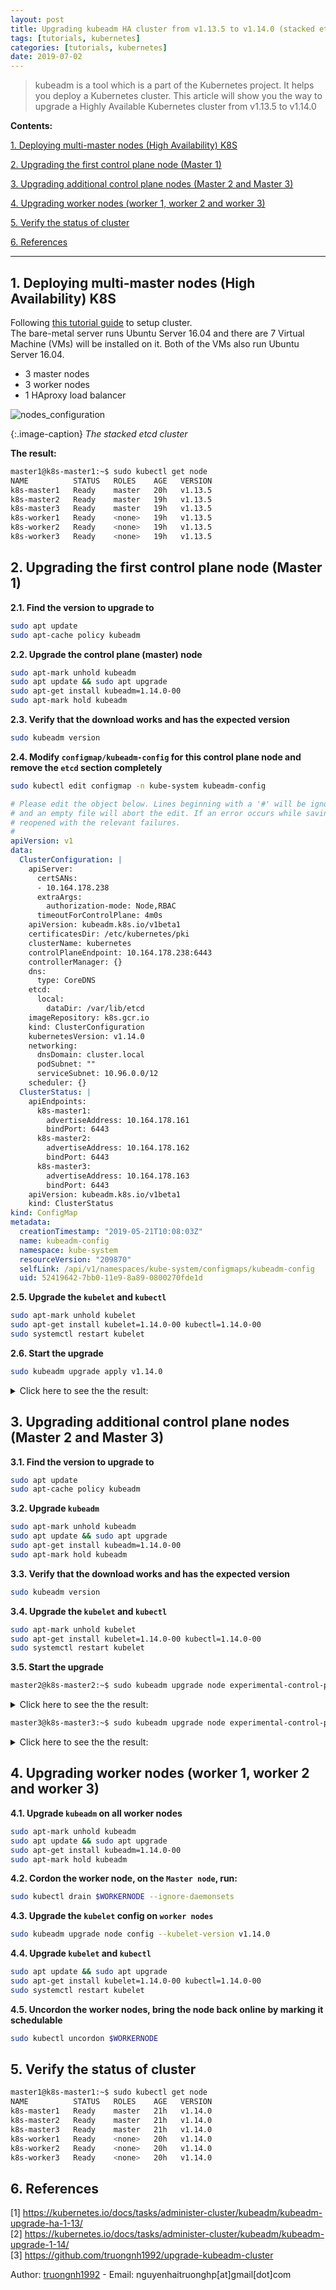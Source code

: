 ```yaml
---
layout: post
title: Upgrading kubeadm HA cluster from v1.13.5 to v1.14.0 (stacked etcd)
tags: [tutorials, kubernetes]
categories: [tutorials, kubernetes]
date: 2019-07-02
---
```


> kubeadm is a tool which is a part of the Kubernetes project. It helps you deploy a Kubernetes cluster. This article will show you the way to upgrade a Highly Available Kubernetes cluster from v1.13.5 to v1.14.0

**Contents:**


<!-- MarkdownTOC -->
[1. Deploying multi-master nodes (High Availability) K8S](#-deploying-ha-cluster)  

[2. Upgrading the first control plane node (Master 1)](#-upgrading-master-1)  

[3. Upgrading additional control plane nodes (Master 2 and Master 3)](#-upgrading-additional-control-plane-nodes)  

[4. Upgrading worker nodes (worker 1, worker 2 and worker 3)](#-upgrading-worker-nodes)

[5. Verify the status of cluster](#-verify)  

[6. References](#-refers)
<!-- /MarkdownTOC -->

---
<a name="-deploying-ha-cluster"><a/>
## 1. Deploying multi-master nodes (High Availability) K8S
Following [this tutorial guide](https://truongnh1992.github.io/tutorials/kubernetes/2019/01/31/ha-cluster-with-kubeadm.html) to setup cluster.  
The bare-metal server runs Ubuntu Server 16.04 and there are 7 Virtual Machine (VMs) will be installed on it. Both of the VMs also run Ubuntu Server 16.04.

* 3 master nodes
* 3 worker nodes
* 1 HAproxy load balancer

![nodes_configuration](/static/img/multi-master-ha/stacketcd.png)

{:.image-caption}
*The stacked etcd cluster*

**The result:**

```sh
master1@k8s-master1:~$ sudo kubectl get node
NAME          STATUS   ROLES    AGE   VERSION
k8s-master1   Ready    master   20h   v1.13.5
k8s-master2   Ready    master   19h   v1.13.5
k8s-master3   Ready    master   19h   v1.13.5
k8s-worker1   Ready    <none>   19h   v1.13.5
k8s-worker2   Ready    <none>   19h   v1.13.5
k8s-worker3   Ready    <none>   19h   v1.13.5
```

<a name="-upgrading-master-1"><a/>
## 2. Upgrading the first control plane node (Master 1)

**2.1. Find the version to upgrade to**

```sh
sudo apt update
sudo apt-cache policy kubeadm
```

**2.2. Upgrade the control plane (master) node**

```sh
sudo apt-mark unhold kubeadm
sudo apt update && sudo apt upgrade
sudo apt-get install kubeadm=1.14.0-00
sudo apt-mark hold kubeadm
```

**2.3. Verify that the download works and has the expected version**

```sh
sudo kubeadm version
```

**2.4. Modify `configmap/kubeadm-config` for this control plane node and remove the `etcd` section completely**

```sh
sudo kubectl edit configmap -n kube-system kubeadm-config
```

```yaml
# Please edit the object below. Lines beginning with a '#' will be ignored,
# and an empty file will abort the edit. If an error occurs while saving this file will be
# reopened with the relevant failures.
#
apiVersion: v1
data:
  ClusterConfiguration: |
    apiServer:
      certSANs:
      - 10.164.178.238
      extraArgs:
        authorization-mode: Node,RBAC
      timeoutForControlPlane: 4m0s
    apiVersion: kubeadm.k8s.io/v1beta1
    certificatesDir: /etc/kubernetes/pki
    clusterName: kubernetes
    controlPlaneEndpoint: 10.164.178.238:6443
    controllerManager: {}
    dns:
      type: CoreDNS
    etcd:
      local:
        dataDir: /var/lib/etcd
    imageRepository: k8s.gcr.io
    kind: ClusterConfiguration
    kubernetesVersion: v1.14.0
    networking:
      dnsDomain: cluster.local
      podSubnet: ""
      serviceSubnet: 10.96.0.0/12
    scheduler: {}
  ClusterStatus: |
    apiEndpoints:
      k8s-master1:
        advertiseAddress: 10.164.178.161
        bindPort: 6443
      k8s-master2:
        advertiseAddress: 10.164.178.162
        bindPort: 6443
      k8s-master3:
        advertiseAddress: 10.164.178.163
        bindPort: 6443
    apiVersion: kubeadm.k8s.io/v1beta1
    kind: ClusterStatus
kind: ConfigMap
metadata:
  creationTimestamp: "2019-05-21T10:08:03Z"
  name: kubeadm-config
  namespace: kube-system
  resourceVersion: "209870"
  selfLink: /api/v1/namespaces/kube-system/configmaps/kubeadm-config
  uid: 52419642-7bb0-11e9-8a89-0800270fde1d
```

**2.5. Upgrade the `kubelet` and `kubectl`**

```sh
sudo apt-mark unhold kubelet
sudo apt-get install kubelet=1.14.0-00 kubectl=1.14.0-00
sudo systemctl restart kubelet
```

**2.6. Start the upgrade**

```sh
sudo kubeadm upgrade apply v1.14.0
```

<details>
  <summary>Click here to see the the result:</summary>

[preflight] Running pre-flight checks.
[upgrade] Making sure the cluster is healthy:
[upgrade/config] Making sure the configuration is correct:
[upgrade/config] Reading configuration from the cluster...
[upgrade/config] FYI: You can look at this config file with 'kubectl -n kube-system get cm kubeadm-config -oyaml'
[upgrade/version] You have chosen to change the cluster version to "v1.14.0"
[upgrade/versions] Cluster version: v1.13.5
[upgrade/versions] kubeadm version: v1.14.0
[upgrade/confirm] Are you sure you want to proceed with the upgrade? [y/N]: y
[upgrade/prepull] Will prepull images for components [kube-apiserver kube-controller-manager kube-scheduler etcd]
[upgrade/prepull] Prepulling image for component etcd.
[upgrade/prepull] Prepulling image for component kube-controller-manager.
[upgrade/prepull] Prepulling image for component kube-scheduler.
[upgrade/prepull] Prepulling image for component kube-apiserver.
[apiclient] Found 3 Pods for label selector k8s-app=upgrade-prepull-kube-scheduler
[apiclient] Found 3 Pods for label selector k8s-app=upgrade-prepull-kube-controller-manager
[apiclient] Found 3 Pods for label selector k8s-app=upgrade-prepull-kube-apiserver
[apiclient] Found 0 Pods for label selector k8s-app=upgrade-prepull-etcd
[apiclient] Found 3 Pods for label selector k8s-app=upgrade-prepull-etcd
[upgrade/prepull] Prepulled image for component kube-controller-manager.
[upgrade/prepull] Prepulled image for component kube-scheduler.
[upgrade/prepull] Prepulled image for component kube-apiserver.
[upgrade/prepull] Prepulled image for component etcd.
[upgrade/prepull] Successfully prepulled the images for all the control plane components
[upgrade/apply] Upgrading your Static Pod-hosted control plane to version "v1.14.0"...
Static pod: kube-apiserver-k8s-master1 hash: 0bfe0e23146541c7790c4cecc43bff62
Static pod: kube-controller-manager-k8s-master1 hash: 0d778e323727eb1c5a1e6a163de25378
Static pod: kube-scheduler-k8s-master1 hash: 15c129447b0aa0f760fe2d7ba217ecd4
[upgrade/etcd] Upgrading to TLS for etcd
Static pod: etcd-k8s-master1 hash: 0dff236341700eb87440ef785044a2db
[upgrade/staticpods] Moved new manifest to "/etc/kubernetes/manifests/etcd.yaml" and backed up old manifest to "/etc/kubernetes/tmp/kubeadm-backup-manifests-2019-05-21-23-19-16/etcd.yaml"
[upgrade/staticpods] Waiting for the kubelet to restart the component
[upgrade/staticpods] This might take a minute or longer depending on the component/version gap (timeout 5m0s)
Static pod: etcd-k8s-master1 hash: 0dff236341700eb87440ef785044a2db
Static pod: etcd-k8s-master1 hash: 2b40ab1577fdf88e9492c4efad745072
[apiclient] Found 3 Pods for label selector component=etcd
[upgrade/staticpods] Component "etcd" upgraded successfully!
[upgrade/etcd] Waiting for etcd to become available
[upgrade/staticpods] Writing new Static Pod manifests to "/etc/kubernetes/tmp/kubeadm-upgraded-manifests910084113"
[upgrade/staticpods] Moved new manifest to "/etc/kubernetes/manifests/kube-apiserver.yaml" and backed up old manifest to "/etc/kubernetes/tmp/kubeadm-backup-manifests-2019-05-21-23-19-16/kube-apiserver.yaml"
[upgrade/staticpods] Waiting for the kubelet to restart the component
[upgrade/staticpods] This might take a minute or longer depending on the component/version gap (timeout 5m0s)
Static pod: kube-apiserver-k8s-master1 hash: 6f6c300e316783259892ea19cae1e5a1
[apiclient] Found 3 Pods for label selector component=kube-apiserver
[upgrade/staticpods] Component "kube-apiserver" upgraded successfully!
[upgrade/staticpods] Moved new manifest to "/etc/kubernetes/manifests/kube-controller-manager.yaml" and backed up old manifest to "/etc/kubernetes/tmp/kubeadm-backup-manifests-2019-05-21-23-19-16/kube-controller-manager.yaml"
[upgrade/staticpods] Waiting for the kubelet to restart the component
[upgrade/staticpods] This might take a minute or longer depending on the component/version gap (timeout 5m0s)
Static pod: kube-controller-manager-k8s-master1 hash: 0d778e323727eb1c5a1e6a163de25378
Static pod: kube-controller-manager-k8s-master1 hash: 02df4763b3483e61954cef50c0eb08e5
[apiclient] Found 3 Pods for label selector component=kube-controller-manager
[upgrade/staticpods] Component "kube-controller-manager" upgraded successfully!
[upgrade/staticpods] Moved new manifest to "/etc/kubernetes/manifests/kube-scheduler.yaml" and backed up old manifest to "/etc/kubernetes/tmp/kubeadm-backup-manifests-2019-05-21-23-19-16/kube-scheduler.yaml"
[upgrade/staticpods] Waiting for the kubelet to restart the component
[upgrade/staticpods] This might take a minute or longer depending on the component/version gap (timeout 5m0s)
Static pod: kube-scheduler-k8s-master1 hash: 15c129447b0aa0f760fe2d7ba217ecd4
Static pod: kube-scheduler-k8s-master1 hash: 99889e63c907d2d88bde0d0ad2e0df05
[apiclient] Found 3 Pods for label selector component=kube-scheduler
[upgrade/staticpods] Component "kube-scheduler" upgraded successfully!
[upload-config] storing the configuration used in ConfigMap "kubeadm-config" in the "kube-system" Namespace
[kubelet] Creating a ConfigMap "kubelet-config-1.14" in namespace kube-system with the configuration for the kubelets in the cluster
[kubelet-start] Downloading configuration for the kubelet from the "kubelet-config-1.14" ConfigMap in the kube-system namespace
[kubelet-start] Writing kubelet configuration to file "/var/lib/kubelet/config.yaml"
[bootstrap-token] configured RBAC rules to allow Node Bootstrap tokens to post CSRs in order for nodes to get long term certificate credentials
[bootstrap-token] configured RBAC rules to allow the csrapprover controller automatically approve CSRs from a Node Bootstrap Token
[bootstrap-token] configured RBAC rules to allow certificate rotation for all node client certificates in the cluster
[addons] Applied essential addon: CoreDNS
[addons] Applied essential addon: kube-proxy

[upgrade/successful] SUCCESS! Your cluster was upgraded to "v1.14.0". Enjoy!

[upgrade/kubelet] Now that your control plane is upgraded, please proceed with upgrading your kubelets if you haven't already done so.

</details>

<a name="-upgrading-additional-control-plane-nodes"><a/>
## 3. Upgrading additional control plane nodes (Master 2 and Master 3)

**3.1. Find the version to upgrade to**

```sh
sudo apt update
sudo apt-cache policy kubeadm
```

**3.2. Upgrade `kubeadm`**

```sh
sudo apt-mark unhold kubeadm
sudo apt update && sudo apt upgrade
sudo apt-get install kubeadm=1.14.0-00
sudo apt-mark hold kubeadm
```

**3.3. Verify that the download works and has the expected version**

```sh
sudo kubeadm version
```

**3.4. Upgrade the `kubelet` and `kubectl`**

```sh
sudo apt-mark unhold kubelet
sudo apt-get install kubelet=1.14.0-00 kubectl=1.14.0-00
sudo systemctl restart kubelet
```

**3.5. Start the upgrade**

```sh
master2@k8s-master2:~$ sudo kubeadm upgrade node experimental-control-plane
```
<details>
  <summary>Click here to see the the result:</summary>

[upgrade] Reading configuration from the cluster...
[upgrade] FYI: You can look at this config file with 'kubectl -n kube-system get cm kubeadm-config -oyaml'
[upgrade] Upgrading your Static Pod-hosted control plane instance to version "v1.14.0"...
Static pod: kube-apiserver-k8s-master2 hash: ba03afd84d454d318c2cc6e3a6e23f53
Static pod: kube-controller-manager-k8s-master2 hash: 0a9f25af4e4ad5e5427feb8295fc055a
Static pod: kube-scheduler-k8s-master2 hash: 8cea5badbe1b177ab58353a73cdedd01
[upgrade/etcd] Upgrading to TLS for etcd
Static pod: etcd-k8s-master2 hash: d990ad5b88743835159168644453f90b
[upgrade/staticpods] Moved new manifest to "/etc/kubernetes/manifests/etcd.yaml" and backed up old manifest to "/etc/kubernetes/tmp/kubeadm-backup-manifests-2019-05-21-23-45-09/etcd.yaml"
[upgrade/staticpods] Waiting for the kubelet to restart the component
[upgrade/staticpods] This might take a minute or longer depending on the component/version gap (timeout 5m0s)
Static pod: etcd-k8s-master2 hash: d990ad5b88743835159168644453f90b
Static pod: etcd-k8s-master2 hash: e56ee6ac7c0de512a17ef30c3a44e01c
[apiclient] Found 3 Pods for label selector component=etcd
[upgrade/staticpods] Component "etcd" upgraded successfully!
[upgrade/etcd] Waiting for etcd to become available
[upgrade/staticpods] Writing new Static Pod manifests to "/etc/kubernetes/tmp/kubeadm-upgraded-manifests998233672"
[upgrade/staticpods] Moved new manifest to "/etc/kubernetes/manifests/kube-apiserver.yaml" and backed up old manifest to "/etc/kubernetes/tmp/kubeadm-backup-manifests-2019-05-21-23-45-09/kube-apiserver.yaml"
[upgrade/staticpods] Waiting for the kubelet to restart the component
[upgrade/staticpods] This might take a minute or longer depending on the component/version gap (timeout 5m0s)
Static pod: kube-apiserver-k8s-master2 hash: ba03afd84d454d318c2cc6e3a6e23f53
Static pod: kube-apiserver-k8s-master2 hash: 94e207e0d84e092ae98dc64af5b870ba
[apiclient] Found 3 Pods for label selector component=kube-apiserver
[upgrade/staticpods] Component "kube-apiserver" upgraded successfully!
[upgrade/staticpods] Moved new manifest to "/etc/kubernetes/manifests/kube-controller-manager.yaml" and backed up old manifest to "/etc/kubernetes/tmp/kubeadm-backup-manifests-2019-05-21-23-45-09/kube-controller-manager.yaml"
[upgrade/staticpods] Waiting for the kubelet to restart the component
[upgrade/staticpods] This might take a minute or longer depending on the component/version gap (timeout 5m0s)
Static pod: kube-controller-manager-k8s-master2 hash: 0a9f25af4e4ad5e5427feb8295fc055a
Static pod: kube-controller-manager-k8s-master2 hash: e45f10af1ae684722cbd74cb11807900
[apiclient] Found 3 Pods for label selector component=kube-controller-manager
[upgrade/staticpods] Component "kube-controller-manager" upgraded successfully!
[upgrade/staticpods] Moved new manifest to "/etc/kubernetes/manifests/kube-scheduler.yaml" and backed up old manifest to "/etc/kubernetes/tmp/kubeadm-backup-manifests-2019-05-21-23-45-09/kube-scheduler.yaml"
[upgrade/staticpods] Waiting for the kubelet to restart the component
[upgrade/staticpods] This might take a minute or longer depending on the component/version gap (timeout 5m0s)
Static pod: kube-scheduler-k8s-master2 hash: 8cea5badbe1b177ab58353a73cdedd01
Static pod: kube-scheduler-k8s-master2 hash: 58272442e226c838b193bbba4c44091e
[apiclient] Found 3 Pods for label selector component=kube-scheduler
[upgrade/staticpods] Component "kube-scheduler" upgraded successfully!
[upgrade] The control plane instance for this node was successfully updated!

</details>


```sh
master3@k8s-master3:~$ sudo kubeadm upgrade node experimental-control-plane
```
<details>
  <summary>Click here to see the the result:</summary>

[upgrade] Reading configuration from the cluster...
[upgrade] FYI: You can look at this config file with 'kubectl -n kube-system get cm kubeadm-config -oyaml'
[upgrade] Upgrading your Static Pod-hosted control plane instance to version "v1.14.0"...
Static pod: kube-apiserver-k8s-master3 hash: 556e7d43da7a389c6b0b116ae5a46d97
Static pod: kube-controller-manager-k8s-master3 hash: 0a9f25af4e4ad5e5427feb8295fc055a
Static pod: kube-scheduler-k8s-master3 hash: 8cea5badbe1b177ab58353a73cdedd01
[upgrade/etcd] Upgrading to TLS for etcd
[upgrade/staticpods] Writing new Static Pod manifests to "/etc/kubernetes/tmp/kubeadm-upgraded-manifests859456185"
[upgrade/staticpods] Moved new manifest to "/etc/kubernetes/manifests/kube-apiserver.yaml" and backed up old manifest to "/etc/kubernetes/tmp/kubeadm-backup-manifests-2019-05-21-23-48-13/kube-apiserver.yaml"
[upgrade/staticpods] Waiting for the kubelet to restart the component
[upgrade/staticpods] This might take a minute or longer depending on the component/version gap (timeout 5m0s)
Static pod: kube-apiserver-k8s-master3 hash: 556e7d43da7a389c6b0b116ae5a46d97
Static pod: kube-apiserver-k8s-master3 hash: 1a94c94ecfa9f698cfc902fc37c15be9
[apiclient] Found 3 Pods for label selector component=kube-apiserver
[upgrade/staticpods] Component "kube-apiserver" upgraded successfully!
[upgrade/staticpods] Moved new manifest to "/etc/kubernetes/manifests/kube-controller-manager.yaml" and backed up old manifest to "/etc/kubernetes/tmp/kubeadm-backup-manifests-2019-05-21-23-48-13/kube-controller-manager.yaml"
[upgrade/staticpods] Waiting for the kubelet to restart the component
[upgrade/staticpods] This might take a minute or longer depending on the component/version gap (timeout 5m0s)
Static pod: kube-controller-manager-k8s-master3 hash: 0a9f25af4e4ad5e5427feb8295fc055a
Static pod: kube-controller-manager-k8s-master3 hash: e45f10af1ae684722cbd74cb11807900
[apiclient] Found 3 Pods for label selector component=kube-controller-manager
[upgrade/staticpods] Component "kube-controller-manager" upgraded successfully!
[upgrade/staticpods] Moved new manifest to "/etc/kubernetes/manifests/kube-scheduler.yaml" and backed up old manifest to "/etc/kubernetes/tmp/kubeadm-backup-manifests-2019-05-21-23-48-13/kube-scheduler.yaml"
[upgrade/staticpods] Waiting for the kubelet to restart the component
[upgrade/staticpods] This might take a minute or longer depending on the component/version gap (timeout 5m0s)
Static pod: kube-scheduler-k8s-master3 hash: 8cea5badbe1b177ab58353a73cdedd01
Static pod: kube-scheduler-k8s-master3 hash: 58272442e226c838b193bbba4c44091e
[apiclient] Found 3 Pods for label selector component=kube-scheduler
[upgrade/staticpods] Component "kube-scheduler" upgraded successfully!
[upgrade] The control plane instance for this node was successfully updated!

</details>

<a name="-upgrading-worker-nodes"><a/>
## 4. Upgrading worker nodes (worker 1, worker 2 and worker 3)

**4.1. Upgrade `kubeadm` on all worker nodes**

```sh
sudo apt-mark unhold kubeadm
sudo apt update && sudo apt upgrade
sudo apt-get install kubeadm=1.14.0-00
sudo apt-mark hold kubeadm
```

**4.2. Cordon the worker node, on the `Master node`, run:**

```sh
sudo kubectl drain $WORKERNODE --ignore-daemonsets
```
**4.3. Upgrade the `kubelet` config on `worker nodes`**

```sh
sudo kubeadm upgrade node config --kubelet-version v1.14.0
```
**4.4. Upgrade `kubelet` and `kubectl`**

```sh
sudo apt update && sudo apt upgrade
sudo apt-get install kubelet=1.14.0-00 kubectl=1.14.0-00
sudo systemctl restart kubelet
```
**4.5. Uncordon the worker nodes, bring the node back online by marking it schedulable**

```sh
sudo kubectl uncordon $WORKERNODE
```
<a name="-verify"><a/>
## 5. Verify the status of cluster

```sh
master1@k8s-master1:~$ sudo kubectl get node
NAME          STATUS   ROLES    AGE   VERSION
k8s-master1   Ready    master   21h   v1.14.0
k8s-master2   Ready    master   21h   v1.14.0
k8s-master3   Ready    master   21h   v1.14.0
k8s-worker1   Ready    <none>   20h   v1.14.0
k8s-worker2   Ready    <none>   20h   v1.14.0
k8s-worker3   Ready    <none>   20h   v1.14.0
```
<a name="-refers"><a/>
## 6. References

[1] https://kubernetes.io/docs/tasks/administer-cluster/kubeadm/kubeadm-upgrade-ha-1-13/  
[2] https://kubernetes.io/docs/tasks/administer-cluster/kubeadm/kubeadm-upgrade-1-14/  
[3] https://github.com/truongnh1992/upgrade-kubeadm-cluster  

Author: [truongnh1992](https://github.com/truongnh1992) - Email: nguyenhaitruonghp[at]gmail[dot]com
